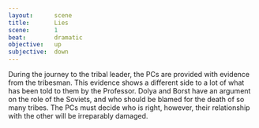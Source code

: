 ```yaml
---
layout:      scene
title:       Lies
scene:       1
beat:        dramatic
objective:   up
subjective:  down
---
```



During the journey to the tribal leader,
the PCs are provided with evidence from the tribesman.
This evidence shows a different side to a lot of what has been told to them by the Professor.
Dolya and Borst have an argument on the role of the Soviets,
and who should be blamed for the death of so many tribes.
The PCs must decide who is right, however,
their relationship with the other will be irreparably damaged.




